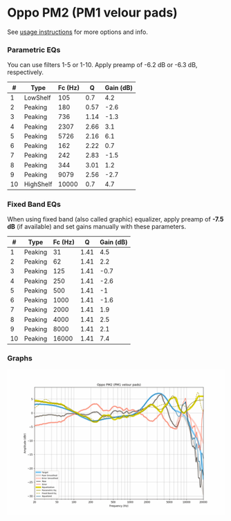 # Oppo PM2 (PM1 velour pads)
See [usage instructions](https://github.com/jaakkopasanen/AutoEq#usage) for more options and info.

### Parametric EQs
You can use filters 1-5 or 1-10. Apply preamp of -6.2 dB or -6.3 dB, respectively.

|   # | Type      |   Fc (Hz) |    Q |   Gain (dB) |
|-----|-----------|-----------|------|-------------|
|   1 | LowShelf  |       105 | 0.7  |         4.2 |
|   2 | Peaking   |       180 | 0.57 |        -2.6 |
|   3 | Peaking   |       736 | 1.14 |        -1.3 |
|   4 | Peaking   |      2307 | 2.66 |         3.1 |
|   5 | Peaking   |      5726 | 2.16 |         6.1 |
|   6 | Peaking   |       162 | 2.22 |         0.7 |
|   7 | Peaking   |       242 | 2.83 |        -1.5 |
|   8 | Peaking   |       344 | 3.01 |         1.2 |
|   9 | Peaking   |      9079 | 2.56 |        -2.7 |
|  10 | HighShelf |     10000 | 0.7  |         4.7 |

### Fixed Band EQs
When using fixed band (also called graphic) equalizer, apply preamp of **-7.5 dB** (if available) and set gains manually with these parameters.

|   # | Type    |   Fc (Hz) |    Q |   Gain (dB) |
|-----|---------|-----------|------|-------------|
|   1 | Peaking |        31 | 1.41 |         4.5 |
|   2 | Peaking |        62 | 1.41 |         2.2 |
|   3 | Peaking |       125 | 1.41 |        -0.7 |
|   4 | Peaking |       250 | 1.41 |        -2.6 |
|   5 | Peaking |       500 | 1.41 |        -1   |
|   6 | Peaking |      1000 | 1.41 |        -1.6 |
|   7 | Peaking |      2000 | 1.41 |         1.9 |
|   8 | Peaking |      4000 | 1.41 |         2.5 |
|   9 | Peaking |      8000 | 1.41 |         2.1 |
|  10 | Peaking |     16000 | 1.41 |         7.4 |

### Graphs
![](./Oppo%20PM2%20(PM1%20velour%20pads).png)

